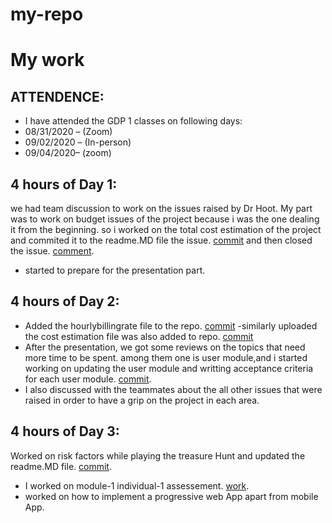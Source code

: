 # my-repo
# My work
## ATTENDENCE:
- I have attended the GDP 1 classes on following days:
- 08/31/2020 – (Zoom)
- 09/02/2020 – (In-person) 
- 09/04/2020– (zoom)
## 4 hours of Day 1:
we had team discussion to work on the issues raised by Dr Hoot. My part was to work on budget issues of the project because i was the one dealing it from the beginning. so i worked on the total cost estimation of the project and commited it to the readme.MD file the issue. [commit](https://github.com/Dixith1196/THE-HUNT/commit/3d7842b42d573eb7ac44808a388e2d4e01d02e8b) and then closed the issue. [comment](https://github.com/Dixith1196/THE-HUNT/issues/13).
- started to prepare for the presentation part.
## 4 hours of Day 2:
- Added the hourlybillingrate file to the repo. [commit](https://github.com/Dixith1196/THE-HUNT/blob/master/hourlybillingrate.png)
-similarly uploaded the cost estimation file was also added to repo. [commit](https://github.com/Dixith1196/THE-HUNT/blob/master/cost%20estimation.PNG)
- After the presentation, we got some reviews on the topics that need more time to be spent. among them one is user module,and i started working on updating the user module and writting acceptance criteria for each user module. [commit](https://github.com/Dixith1196/THE-HUNT/commit/ce6023e8ea58336ed8469a8b84aa0898f7d6f1e3#diff-04c6e90faac2675aa89e2176d2eec7d8).
- I also discussed with the teammates about the all other issues that were raised in order to have a grip on the project in each area.

## 4 hours of Day 3:
Worked on risk factors while playing the treasure Hunt and updated the readme.MD file. [commit](https://github.com/Dixith1196/THE-HUNT/commit/d5630226b73518ccfc3bb877084e6126b2faa95c#diff-04c6e90faac2675aa89e2176d2eec7d8).
- I worked on module-1 individual-1 assessement. [work](https://github.com/Dixith1196/THE-HUNT/blob/master/Bhaskar/README.md).
- worked on how to implement a progressive web App apart from mobile App. 




